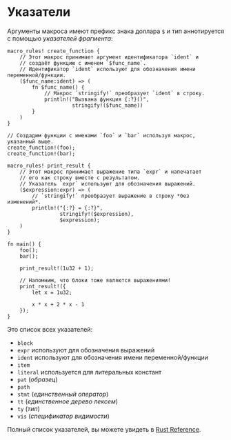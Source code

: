 # Указатели

Аргументы макроса имеют префикс знака доллара `$` и тип аннотируется
с помощью *указателей фрагмента*:

```rust,editable
macro_rules! create_function {
    // Этот макрос принимает аргумент идентификатора `ident` и
    // создаёт функцию с именем `$func_name`.
    // Идентификатор `ident` используют для обозначения имени переменной/функции.
    ($func_name:ident) => (
        fn $func_name() {
            // Макрос `stringify!` преобразует `ident` в строку.
            println!("Вызвана функция {:?}()",
                     stringify!($func_name))
        }
    )
}

// Создадим функции с именами `foo` и `bar` используя макрос, указанный выше.
create_function!(foo);
create_function!(bar);

macro_rules! print_result {
    // Этот макрос принимает выражение типа `expr` и напечатает
    // его как строку вместе с результатом.
    // Указатель `expr` используют для обозначения выражений.
    ($expression:expr) => (
        // `stringify!` преобразует выражение в строку *без изменений*.
        println!("{:?} = {:?}",
                 stringify!($expression),
                 $expression);
    )
}

fn main() {
    foo();
    bar();

    print_result!(1u32 + 1);

    // Напомним, что блоки тоже являются выражениями!
    print_result!({
        let x = 1u32;

        x * x + 2 * x - 1
    });
}
```

Это список всех указателей:

- `block`
- `expr` используют для обозначения выражений
- `ident` используют для обозначения имени переменной/функции
- `item`
- `literal` используется для литеральных констант
- `pat` (*образец*)
- `path`
- `stmt` (*единственный оператор*)
- `tt` (*единственное дерево лексем*)
- `ty` (*тип*)
- `vis` (*спецификатор видимости*)

Полный список указателей, вы можете увидеть в [Rust Reference](https://doc.rust-lang.org/reference/macros-by-example.html).
